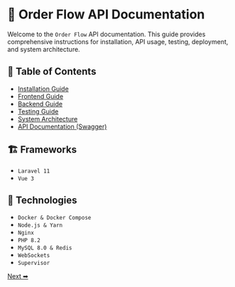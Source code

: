 # 💼 Order Flow API Documentation
Welcome to the `Order Flow` API documentation. This guide provides comprehensive instructions for installation, API usage, testing, deployment, and system architecture.

## 📜 Table of Contents
- [Installation Guide](docs/installation.md)
- [Frontend Guide](docs/frontend.md)
- [Backend Guide](docs/backend.md)
- [Testing Guide](docs/testing.md)
- [System Architecture](docs/architecture.md)
- [API Documentation (Swagger)](docs/swagger.md)

## 🏗 Frameworks
- `Laravel 11`
- `Vue 3`

## 🐘 Technologies
- `Docker & Docker Compose`
- `Node.js & Yarn`
- `Nginx`
- `PHP 8.2`
- `MySQL 8.0 & Redis`
- `WebSockets`
- `Supervisor`

[Next ➡](docs/installation.md)